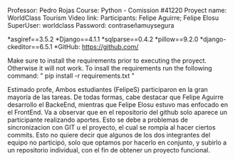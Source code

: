 <a name="INFORMATION"></a>
Professor: Pedro Rojas
Course: Python - Comission #41220 
Proyect name: WorldClass Tourism
Video link:
Participants: Felipe Aguirre; Felipe Elosu 
SuperUser: worldclass
Password: contraseñamuysegura

<a name="tools"></a>
*asgiref==3.5.2
*Django==4.1.1
*sqlparse==0.4.2
*pillow==9.2.0
*django-ckeditor==6.5.1
*GitHub: https://github.com/


<a name="Testing"></a>
Make sure to install the requirements prior to executing the proyect. Otherwise it will not work. 
To insall the requirements run the following command: " pip install -r requirements.txt "


<a name="Assignments"></a>
Estimado profe, 
    Ambos estudiantes (FelipeS) participaron en la gran mayoría de las tareas. De todas formas, cabe destacar que Felipe Aguirre desarrollo el BackeEnd, mientras que
    Felipe Elosu estuvo mas enfocado en el FrontEnd.
    Va a observar que en el repositorio del github solo aparece un participante realizando aportes. Esto se debe a problemas de sincronizacion con GIT u el proyecto, el cual se rompía al hacer ciertos commits. Esto no quiere decir que algunos de los dos integrantes del equipo no participó, solo que optamos por hacerlo en conjunto, y subirlo a un repositorio individual, con el fin de obtener un proyecto funcional.